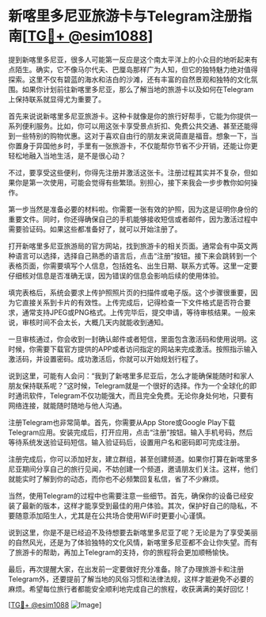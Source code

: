 # 新喀里多尼亚旅游卡与Telegram注册指南[[TG💪+ @esim1088](https://t.me/s/esim1088)]

提到新喀里多尼亚，很多人可能第一反应是这个南太平洋上的小众目的地听起来有点陌生。确实，它不像马尔代夫、巴厘岛那样广为人知，但它的独特魅力绝对值得探索。这里不仅有碧蓝的海水和洁白的沙滩，还有丰富的自然景观和独特的文化氛围。如果你计划前往新喀里多尼亚，那么了解当地的旅游卡以及如何在Telegram上保持联系就显得尤为重要了。

首先来说说新喀里多尼亚旅游卡。这种卡就像是你的旅行好帮手，它能为你提供一系列便利服务。比如，你可以用这张卡享受景点折扣、免费公共交通、甚至还能得到一些特别的购物优惠。这对于喜欢自由行的朋友来说简直是福音。想象一下，当你置身于异国他乡时，手里有一张旅游卡，不仅能帮你节省不少开销，还能让你更轻松地融入当地生活，是不是很心动？

不过，要享受这些便利，你得先注册并激活这张卡。注册过程其实并不复杂，但如果你是第一次使用，可能会觉得有些繁琐。别担心，接下来我会一步步教你如何操作。

第一步当然是准备必要的材料啦。你需要一张有效的护照，因为这是证明你身份的重要文件。同时，你还得确保自己的手机能够接收短信或者邮件，因为激活过程中需要验证码。如果这些都准备好了，就可以开始注册了。

打开新喀里多尼亚旅游局的官方网站，找到旅游卡的相关页面。通常会有中英文两种语言可以选择，选择自己熟悉的语言后，点击“注册”按钮。接下来会跳转到一个表格页面，你需要填写个人信息，包括姓名、出生日期、联系方式等。这里一定要仔细核对信息是否准确无误，因为错误的信息会影响后续的使用体验。

填完表格后，系统会要求上传护照照片页的扫描件或电子版。这个步骤很重要，因为它直接关系到卡片的有效性。上传完成后，记得检查一下文件格式是否符合要求，通常支持JPEG或PNG格式。上传完毕后，提交申请，等待审核结果。一般来说，审核时间不会太长，大概几天内就能收到通知。

一旦审核通过，你会收到一封确认邮件或者短信，里面包含激活码和使用说明。这时候，你需要下载官方提供的APP或者访问指定的网站来完成激活。按照指示输入激活码，并设置密码。成功激活后，你就可以开始规划行程了。

说到这里，可能有人会问：“我到了新喀里多尼亚后，怎么才能确保能随时和家人朋友保持联系呢？”这时候，Telegram就是一个很好的选择。作为一个全球化的即时通讯软件，Telegram不仅功能强大，而且完全免费。无论你身处何地，只要有网络连接，就能随时随地与他人沟通。

注册Telegram也非常简单。首先，你需要从App Store或Google Play下载Telegram应用。安装完成后，打开应用，点击“注册”按钮。输入手机号码，然后等待系统发送验证码短信。输入验证码后，设置用户名和密码即可完成注册。

注册完成后，你可以添加好友，建立群组，甚至创建频道。如果你打算在新喀里多尼亚期间分享自己的旅行见闻，不妨创建一个频道，邀请朋友们关注。这样，他们就能实时了解到你的动态，而你也不必频繁回复私信，省了不少麻烦。

当然，使用Telegram的过程中也需要注意一些细节。首先，确保你的设备已经安装了最新的版本，这样才能享受到最佳的用户体验。其次，保护好自己的隐私，不要随意添加陌生人，尤其是在公共场合使用WiFi时更要小心谨慎。

说到这里，你是不是已经迫不及待想要去新喀里多尼亚了呢？无论是为了享受美丽的自然风光，还是为了体验独特的文化风情，新喀里多尼亚都不会让你失望。而有了旅游卡的帮助，再加上Telegram的支持，你的旅程将会更加顺畅愉快。

最后，再次提醒大家，在出发前一定要做好充分准备。除了办理旅游卡和注册Telegram外，还要提前了解当地的风俗习惯和法律法规，这样才能避免不必要的麻烦。希望每位旅行者都能安全顺利地完成自己的旅程，收获满满的美好回忆！

[[TG💪+ @esim1088](https://t.me/s/esim1088) ![Image](https://i.postimg.cc/4NQfJmqS/Snipaste-2025-05-13-00-14-12.png)]
